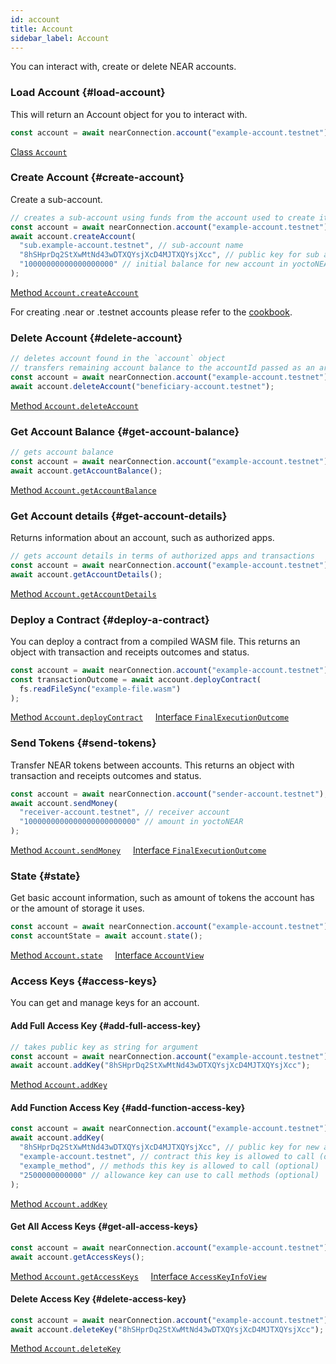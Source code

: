```yaml
---
id: account
title: Account
sidebar_label: Account
---
```


You can interact with, create or delete NEAR accounts.

### Load Account {#load-account}

This will return an Account object for you to interact with.

```js
const account = await nearConnection.account("example-account.testnet");
```

[<span className="typedoc-icon typedoc-icon-class"></span> Class `Account`](https://near.github.io/near-api-js/classes/near_api_js.account.Account.html)

### Create Account {#create-account}

Create a sub-account.

```js
// creates a sub-account using funds from the account used to create it.
const account = await nearConnection.account("example-account.testnet");
await account.createAccount(
  "sub.example-account.testnet", // sub-account name
  "8hSHprDq2StXwMtNd43wDTXQYsjXcD4MJTXQYsjXcc", // public key for sub account
  "10000000000000000000" // initial balance for new account in yoctoNEAR
);
```

[<span className="typedoc-icon typedoc-icon-method"></span> Method `Account.createAccount`](https://near.github.io/near-api-js/classes/near_api_js.account.Account.html#createAccount)

For creating .near or .testnet accounts please refer to the [cookbook](https://github.com/near/near-api-js/tree/master/packages/cookbook/accounts).

### Delete Account {#delete-account}

```js
// deletes account found in the `account` object
// transfers remaining account balance to the accountId passed as an argument
const account = await nearConnection.account("example-account.testnet");
await account.deleteAccount("beneficiary-account.testnet");
```

[<span className="typedoc-icon typedoc-icon-method"></span> Method `Account.deleteAccount`](https://near.github.io/near-api-js/classes/near_api_js.account.Account.html#deleteAccount)

### Get Account Balance {#get-account-balance}

```js
// gets account balance
const account = await nearConnection.account("example-account.testnet");
await account.getAccountBalance();
```

[<span className="typedoc-icon typedoc-icon-method"></span> Method `Account.getAccountBalance`](https://near.github.io/near-api-js/classes/near_api_js.account.Account.html#getAccountBalance)

### Get Account details {#get-account-details}

Returns information about an account, such as authorized apps.

```js
// gets account details in terms of authorized apps and transactions
const account = await nearConnection.account("example-account.testnet");
await account.getAccountDetails();
```

[<span className="typedoc-icon typedoc-icon-method"></span> Method `Account.getAccountDetails`](https://near.github.io/near-api-js/classes/near_api_js.account.Account.html#getAccountDetails)

### Deploy a Contract {#deploy-a-contract}

You can deploy a contract from a compiled WASM file. This returns an object with transaction and receipts outcomes and status.

```js
const account = await nearConnection.account("example-account.testnet");
const transactionOutcome = await account.deployContract(
  fs.readFileSync("example-file.wasm")
);
```

[<span className="typedoc-icon typedoc-icon-method"></span> Method `Account.deployContract`](https://near.github.io/near-api-js/classes/near_api_js.account.Account.html#deployContract)
&nbsp;&nbsp;&nbsp;
[<span className="typedoc-icon typedoc-icon-interface"></span> Interface `FinalExecutionOutcome`](https://near.github.io/near-api-js/interfaces/_near_js_types.provider_response.FinalExecutionOutcome.html)

### Send Tokens {#send-tokens}

Transfer NEAR tokens between accounts. This returns an object with transaction and receipts outcomes and status.

```js
const account = await nearConnection.account("sender-account.testnet");
await account.sendMoney(
  "receiver-account.testnet", // receiver account
  "1000000000000000000000000" // amount in yoctoNEAR
);
```

[<span className="typedoc-icon typedoc-icon-method"></span> Method `Account.sendMoney`](https://near.github.io/near-api-js/classes/near_api_js.account.Account.html#sendMoney)
&nbsp;&nbsp;&nbsp;
[<span className="typedoc-icon typedoc-icon-interface"></span> Interface `FinalExecutionOutcome`](https://near.github.io/near-api-js/interfaces/_near_js_types.provider_response.FinalExecutionOutcome.html)

### State {#state}

Get basic account information, such as amount of tokens the account has or the amount of storage it uses.

```js
const account = await nearConnection.account("example-account.testnet");
const accountState = await account.state();
```

[<span className="typedoc-icon typedoc-icon-method"></span> Method `Account.state`](https://near.github.io/near-api-js/classes/near_api_js.account.Account.html#state)
&nbsp;&nbsp;&nbsp;
[<span className="typedoc-icon typedoc-icon-interface"></span> Interface `AccountView`](https://near.github.io/near-api-js/interfaces/near_api_js.providers_provider.AccountView.html)

### Access Keys {#access-keys}

You can get and manage keys for an account.

#### Add Full Access Key {#add-full-access-key}

```js
// takes public key as string for argument
const account = await nearConnection.account("example-account.testnet");
await account.addKey("8hSHprDq2StXwMtNd43wDTXQYsjXcD4MJTXQYsjXcc");
```

[<span className="typedoc-icon typedoc-icon-method"></span> Method `Account.addKey`](https://near.github.io/near-api-js/classes/near_api_js.account.Account.html#addKey)

#### Add Function Access Key {#add-function-access-key}

```js
const account = await nearConnection.account("example-account.testnet");
await account.addKey(
  "8hSHprDq2StXwMtNd43wDTXQYsjXcD4MJTXQYsjXcc", // public key for new account
  "example-account.testnet", // contract this key is allowed to call (optional)
  "example_method", // methods this key is allowed to call (optional)
  "2500000000000" // allowance key can use to call methods (optional)
);
```

[<span className="typedoc-icon typedoc-icon-method"></span> Method `Account.addKey`](https://near.github.io/near-api-js/classes/near_api_js.account.Account.html#addKey)

#### Get All Access Keys {#get-all-access-keys}

```js
const account = await nearConnection.account("example-account.testnet");
await account.getAccessKeys();
```

[<span className="typedoc-icon typedoc-icon-method"></span> Method `Account.getAccessKeys`](https://near.github.io/near-api-js/classes/near_api_js.account.Account.html#getAccessKeys)
&nbsp;&nbsp;&nbsp;
[<span className="typedoc-icon typedoc-icon-interface"></span> Interface `AccessKeyInfoView`](https://near.github.io/near-api-js/interfaces/near_api_js.providers_provider.AccessKeyInfoView.html)

#### Delete Access Key {#delete-access-key}

```js
const account = await nearConnection.account("example-account.testnet");
await account.deleteKey("8hSHprDq2StXwMtNd43wDTXQYsjXcD4MJTXQYsjXcc");
```

[<span className="typedoc-icon typedoc-icon-method"></span> Method `Account.deleteKey`](https://near.github.io/near-api-js/classes/near_api_js.account.Account.html#deleteKey)
